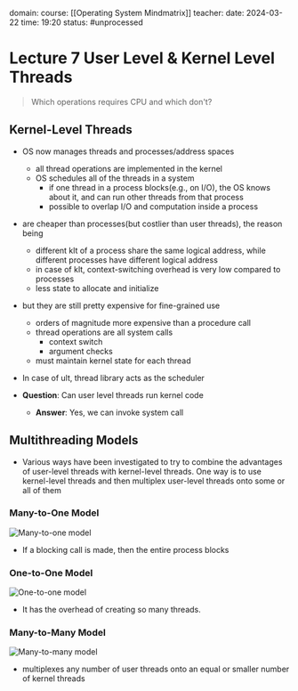 domain: 
course: [[Operating System Mindmatrix]]
teacher:
date: 2024-03-22
time: 19:20
status: #unprocessed

# Lecture 7 User Level & Kernel Level Threads
> Which operations requires CPU and which don't?

## Kernel-Level Threads
- OS now manages threads and processes/address spaces
	- all thread operations are implemented in the kernel
	- OS schedules all of the threads in a system
		- if one thread in a process blocks(e.g., on I/O), the OS knows about it, and can run other threads from that process
		- possible to overlap I/O and computation inside a process
- are cheaper than processes(but costlier than user threads), the reason being
	- different klt of a process share the same logical address, while different processes have different logical address
	- in case of klt, context-switching overhead is very low compared to processes
	- less state to allocate and initialize
- but they are still pretty expensive for fine-grained use
	- orders of magnitude more expensive than a procedure call
	- thread operations are all system calls
		- context switch
		- argument checks
	- must maintain kernel state for each thread

- In case of ult, thread library acts as the scheduler
- **Question**: Can user level threads run kernel code
	- **Answer**: Yes, we can invoke system call

## Multithreading Models
- Various ways have been investigated to try to combine the advantages of user-level threads with kernel-level threads. One way is to use kernel-level threads and then multiplex user-level threads onto some or all of them
### Many-to-One Model
![Many-to-one model](https://www.cs.uic.edu/~jbell/CourseNotes/OperatingSystems/images/Chapter4/4_05_ManyToOne.jpg)
- If a blocking call is made, then the entire process blocks

### One-to-One Model
![One-to-one model](https://www.cs.uic.edu/~jbell/CourseNotes/OperatingSystems/images/Chapter4/4_06_OneToOne.jpg)
- It has the overhead of creating so many threads.

### Many-to-Many Model
![Many-to-many model](https://www.cs.uic.edu/~jbell/CourseNotes/OperatingSystems/images/Chapter4/4_07_ManyToMany.jpg)
- multiplexes any number of user threads onto an equal or smaller number of kernel threads